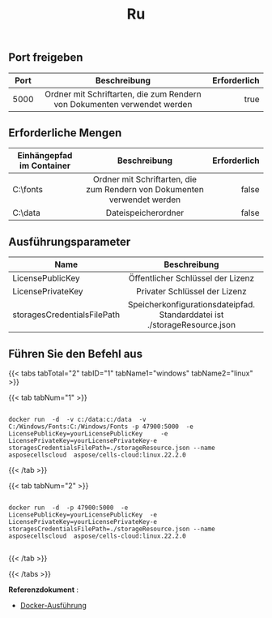 ﻿---
title: Ru
second_title: Aspose.Cells Cloud Documen
type: docs
url: /de/docker/run/
description: So führen Sie Aspose.Cells Cloud für Docker aus
weight: 30
kwords: Excel, Office Cloud, REST API, Tabellenkalkulation, PDF, CSV, Json, Markdwon, Ausführen
---
## Port freigeben

Port | Beschreibung | Erforderlich
---|:--:|---:
5000 | Ordner mit Schriftarten, die zum Rendern von Dokumenten verwendet werden | true


##  Erforderliche Mengen ##
Einhängepfad im Container | Beschreibung | Erforderlich
---|:--:|---:
C:\fonts | Ordner mit Schriftarten, die zum Rendern von Dokumenten verwendet werden | false
C:\data | Dateispeicherordner | false

##  Ausführungsparameter ##

Name | Beschreibung | Erforderlich
---|:--:|---:
LicensePublicKey | Öffentlicher Schlüssel der Lizenz | true
LicensePrivateKey | Privater Schlüssel der Lizenz | true
storagesCredentialsFilePath | Speicherkonfigurationsdateipfad. Standarddatei ist ./storageResource.json | true

##  Führen Sie den Befehl aus ##

{{< tabs tabTotal="2" tabID="1" tabName1="windows" tabName2="linux" >}}

{{< tab tabNum="1" >}}

```windows

docker run  -d  -v c:/data:c:/data  -v C:/Windows/Fonts:C:/Windows/Fonts -p 47900:5000  -e LicensePublicKey=yourLicensePublicKey	 -e LicensePrivateKey=yourLicensePrivateKey-e storagesCredentialsFilePath=./storageResource.json --name asposecellscloud  aspose/cells-cloud:linux.22.2.0

```

{{< /tab >}}

{{< tab tabNum="2" >}}

```linux

docker run  -d  -p 47900:5000  -e LicensePublicKey=yourLicensePublicKey	 -e LicensePrivateKey=yourLicensePrivateKey-e storagesCredentialsFilePath=./storageResource.json --name asposecellscloud  aspose/cells-cloud:linux.22.2.0


```

{{< /tab >}}

{{< /tabs >}}


**Referenzdokument** : 
  - [Docker-Ausführung]( https://docs.docker.com/engine/reference/commandline/run/)
